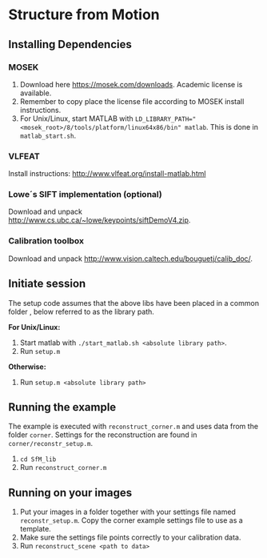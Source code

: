# Structure from Motion

## Installing Dependencies

### MOSEK
1. Download here https://mosek.com/downloads. Academic license is available.
2. Remember to copy place the license file according to MOSEK install instructions.
3. For Unix/Linux, start MATLAB with `LD_LIBRARY_PATH="<mosek_root>/8/tools/platform/linux64x86/bin" matlab`.
This is done in `matlab_start.sh`.

### VLFEAT
Install instructions: http://www.vlfeat.org/install-matlab.html

### Lowe´s SIFT implementation (optional)
Download and unpack http://www.cs.ubc.ca/~lowe/keypoints/siftDemoV4.zip.

### Calibration toolbox
Download and unpack http://www.vision.caltech.edu/bouguetj/calib_doc/.

## Initiate session
The setup code assumes that the above libs have been placed in a common folder ,
below referred to as the library path.

**For Unix/Linux:**
1. Start matlab with `./start_matlab.sh <absolute library path>`.
2. Run `setup.m`

**Otherwise:**
1. Run `setup.m <absolute library path>`

## Running the example
The example is executed with `reconstruct_corner.m` and uses data from the folder `corner`.
Settings for the reconstruction are found in `corner/reconstr_setup.m`.
1. `cd SfM_lib`
2. Run `reconstruct_corner.m`

## Running on your images
1. Put your images in a folder together with your settings file named `reconstr_setup.m`.
Copy the corner example settings file to use as a template.
2. Make sure the settings file points correctly to your calibration data.
3. Run `reconstruct_scene <path to data>`
